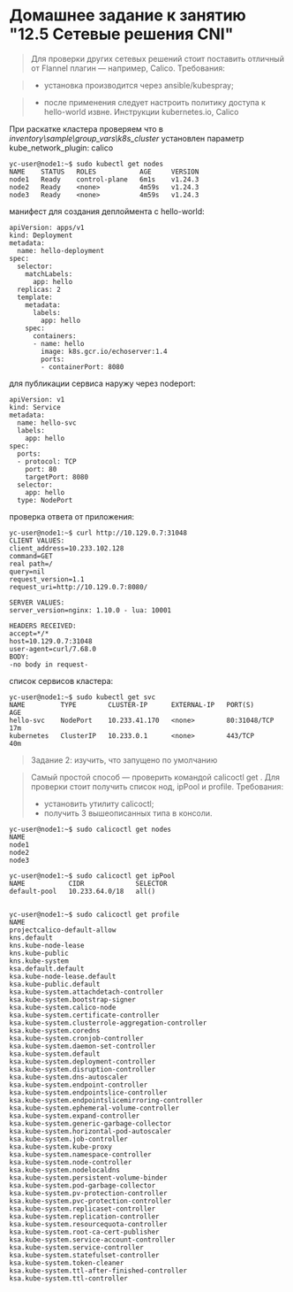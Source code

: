 # Домашнее задание к занятию "12.5 Сетевые решения CNI"

> Для проверки других сетевых решений стоит поставить отличный от Flannel плагин — например, Calico. Требования:

> * установка производится через ansible/kubespray;

> * после применения следует настроить политику доступа к hello-world извне. Инструкции kubernetes.io, Calico

При раскатке кластера проверяем что в *inventory\sample\group_vars\k8s_cluster* установлен параметр kube_network_plugin: calico

```
yc-user@node1:~$ sudo kubectl get nodes
NAME    STATUS   ROLES           AGE     VERSION
node1   Ready    control-plane   6m1s    v1.24.3
node2   Ready    <none>          4m59s   v1.24.3
node3   Ready    <none>          4m59s   v1.24.3
```

манифест для создания деплоймента с hello-world:

```
apiVersion: apps/v1
kind: Deployment
metadata:
  name: hello-deployment
spec:
  selector:
    matchLabels:
      app: hello
  replicas: 2
  template:
    metadata:
      labels:
        app: hello
    spec:
      containers:
      - name: hello
        image: k8s.gcr.io/echoserver:1.4
        ports:
        - containerPort: 8080
```

для публикации сервиса наружу через nodeport:

```
apiVersion: v1
kind: Service
metadata:
  name: hello-svc
  labels:
    app: hello
spec:
  ports:
  - protocol: TCP
    port: 80
    targetPort: 8080
  selector:
    app: hello
  type: NodePort

```

проверка ответа от приложения:

```
yc-user@node1:~$ curl http://10.129.0.7:31048
CLIENT VALUES:
client_address=10.233.102.128
command=GET
real path=/
query=nil
request_version=1.1
request_uri=http://10.129.0.7:8080/

SERVER VALUES:
server_version=nginx: 1.10.0 - lua: 10001

HEADERS RECEIVED:
accept=*/*
host=10.129.0.7:31048
user-agent=curl/7.68.0
BODY:
-no body in request-

```

список сервисов кластера:

```
yc-user@node1:~$ sudo kubectl get svc
NAME         TYPE        CLUSTER-IP      EXTERNAL-IP   PORT(S)        AGE
hello-svc    NodePort    10.233.41.170   <none>        80:31048/TCP   17m
kubernetes   ClusterIP   10.233.0.1      <none>        443/TCP        40m
```


> Задание 2: изучить, что запущено по умолчанию 


> Самый простой способ — проверить командой calicoctl get . Для проверки стоит получить список нод, ipPool и profile.
> Требования:
> *  установить утилиту calicoctl;
> * получить 3 вышеописанных типа в консоли.


```
yc-user@node1:~$ sudo calicoctl get nodes
NAME
node1
node2
node3

yc-user@node1:~$ sudo calicoctl get ipPool
NAME           CIDR             SELECTOR
default-pool   10.233.64.0/18   all()


yc-user@node1:~$ sudo calicoctl get profile
NAME
projectcalico-default-allow
kns.default
kns.kube-node-lease
kns.kube-public
kns.kube-system
ksa.default.default
ksa.kube-node-lease.default
ksa.kube-public.default
ksa.kube-system.attachdetach-controller
ksa.kube-system.bootstrap-signer
ksa.kube-system.calico-node
ksa.kube-system.certificate-controller
ksa.kube-system.clusterrole-aggregation-controller
ksa.kube-system.coredns
ksa.kube-system.cronjob-controller
ksa.kube-system.daemon-set-controller
ksa.kube-system.default
ksa.kube-system.deployment-controller
ksa.kube-system.disruption-controller
ksa.kube-system.dns-autoscaler
ksa.kube-system.endpoint-controller
ksa.kube-system.endpointslice-controller
ksa.kube-system.endpointslicemirroring-controller
ksa.kube-system.ephemeral-volume-controller
ksa.kube-system.expand-controller
ksa.kube-system.generic-garbage-collector
ksa.kube-system.horizontal-pod-autoscaler
ksa.kube-system.job-controller
ksa.kube-system.kube-proxy
ksa.kube-system.namespace-controller
ksa.kube-system.node-controller
ksa.kube-system.nodelocaldns
ksa.kube-system.persistent-volume-binder
ksa.kube-system.pod-garbage-collector
ksa.kube-system.pv-protection-controller
ksa.kube-system.pvc-protection-controller
ksa.kube-system.replicaset-controller
ksa.kube-system.replication-controller
ksa.kube-system.resourcequota-controller
ksa.kube-system.root-ca-cert-publisher
ksa.kube-system.service-account-controller
ksa.kube-system.service-controller
ksa.kube-system.statefulset-controller
ksa.kube-system.token-cleaner
ksa.kube-system.ttl-after-finished-controller
ksa.kube-system.ttl-controller
```